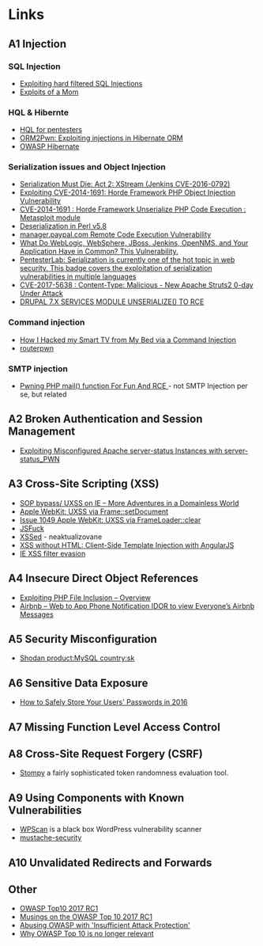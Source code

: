 # Links

## A1 Injection

### SQL Injection
* [Exploiting hard filtered SQL Injections](https://websec.wordpress.com/2010/03/19/exploiting-hard-filtered-sql-injections/)
* [Exploits of a Mom](https://xkcd.com/327/)

### HQL & Hibernte
* [HQL for pentesters](http://blog.h3xstream.com/2014/02/hql-for-pentesters.html)
* [ORM2Pwn: Exploiting injections in Hibernate ORM](https://www.slideshare.net/0ang3el/orm2pwn-exploiting-injections-in-hibernate-orm)
* [OWASP Hibernate](https://www.owasp.org/index.php/Hibernate)

### Serialization issues and Object Injection
* [Serialization Must Die: Act 2: XStream (Jenkins CVE-2016-0792)](https://www.contrastsecurity.com/security-influencers/serialization-must-die-act-2-xstream)
* [Exploiting CVE-2014-1691: Horde Framework PHP Object Injection Vulnerability](http://karmainsecurity.com/exploiting-cve-2014-1691-horde-framework-php-object-injection)
* [CVE-2014-1691 : Horde Framework Unserialize PHP Code Execution : Metasploit module](https://github.com/rapid7/metasploit-framework/blob/master/modules/exploits/unix/webapp/horde_unserialize_exec.rb)
* [Deserialization in Perl v5.8](http://www.agarri.fr/kom/archives/2016/02/06/deserialization_in_perl_v5_8/index.html)
* [manager.paypal.com Remote Code Execution Vulnerability](https://artsploit.blogspot.sk/2016/01/paypal-rce.html)
* [What Do WebLogic, WebSphere, JBoss, Jenkins, OpenNMS, and Your Application Have in Common? This Vulnerability.](https://foxglovesecurity.com/2015/11/06/what-do-weblogic-websphere-jboss-jenkins-opennms-and-your-application-have-in-common-this-vulnerability/)
* [PentesterLab: Serialization is currently one of the hot topic in web security. This badge covers the exploitation of serialization vulnerabilities in multiple languages](https://pentesterlab.com/badges/serialize)
* [CVE-2017-5638 : Content-Type: Malicious - New Apache Struts2 0-day Under Attack](http://blog.talosintelligence.com/2017/03/apache-0-day-exploited.html)
* [DRUPAL 7.X SERVICES MODULE UNSERIALIZE() TO RCE](https://www.ambionics.io/blog/drupal-services-module-rce)

### Command injection
* [How I Hacked my Smart TV from My Bed via a Command Injection](https://www.netsparker.com/blog/web-security/hacking-smart-tv-command-injection/)
* [routerpwn](http://routerpwn.com/)

### SMTP injection
* [Pwning PHP mail() function For Fun And RCE ](https://exploitbox.io/paper/Pwning-PHP-Mail-Function-For-Fun-And-RCE.html) - not SMTP Injection per se, but related

## A2 Broken Authentication and Session Management

* [Exploiting Misconfigured Apache server-status Instances with server-status_PWN](http://blog.mazinahmed.net/2017/01/exploiting-misconfigured-apache-server-status-instances.html)

## A3 Cross-Site Scripting (XSS)

* [SOP bypass/ UXSS on IE – More Adventures in a Domainless World](https://www.brokenbrowser.com/uxss-ie-domainless-world/)
* [Apple WebKit: UXSS via Frame::setDocument](https://bugs.chromium.org/p/project-zero/issues/detail?id=1057)
* [Issue 1049  Apple WebKit: UXSS via FrameLoader::clear](https://bugs.chromium.org/p/project-zero/issues/detail?id=1049)
* [JSFuck](http://www.jsfuck.com/)
* [XSSed](http://www.xssed.com) - neaktualizovane
* [XSS without HTML: Client-Side Template Injection with AngularJS](http://blog.portswigger.net/2016/01/xss-without-html-client-side-template.html)
* [IE XSS  filter evasion](http://xss.cx/examples/ie/internet-exploror-ie9-xss-filter-rules-example-regexp-mshtmldll.txt)

## A4 Insecure Direct Object References

* [Exploiting PHP File Inclusion – Overview](https://websec.wordpress.com/2010/02/22/exploiting-php-file-inclusion-overview/)
* [Airbnb – Web to App Phone Notification IDOR to view Everyone’s Airbnb Messages](http://buer.haus/2017/03/31/airbnb-web-to-app-phone-notification-idor-to-view-everyones-airbnb-messages/)

## A5 Security Misconfiguration
* [Shodan product:MySQL country:sk](https://www.shodan.io/search?query=product%3AMySQL+country%3Ask)

## A6 Sensitive Data Exposure

* [How to Safely Store Your Users' Passwords in 2016](https://paragonie.com/blog/2016/02/how-safely-store-password-in-2016)

## A7 Missing Function Level Access Control

## A8 Cross-Site Request Forgery (CSRF)

* [Stompy](http://lcamtuf.coredump.cx/) a fairly sophisticated token randomness evaluation tool.

## A9 Using Components with Known Vulnerabilities

* [WPScan](https://wpscan.org/) is a black box WordPress vulnerability scanner
* [mustache-security](https://code.google.com/archive/p/mustache-security/)

## A10 Unvalidated Redirects and Forwards


## Other

* [OWASP Top10 2017 RC1](https://github.com/OWASP/Top10/raw/master/2017/OWASP%20Top%2010%20-%202017%20RC1-English.pdf)
* [Musings on the OWASP Top 10 2017 RC1](https://nvisium.com/blog/2017/04/18/musings-on-the-owasp-top-10-2017-rc1/)
* [Abusing OWASP with 'Insufficient Attack Protection'](http://www.skeletonscribe.net/2017/04/abusing-owasp.html)
* [Why OWASP Top 10 is no longer relevant](https://sakurity.com/blog/2017/04/24/owasp.html)

